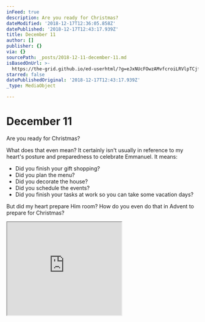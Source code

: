 ```yaml
---
inFeed: true
description: Are you ready for Christmas?
dateModified: '2018-12-17T12:36:05.858Z'
datePublished: '2018-12-17T12:43:17.939Z'
title: December 11
author: []
publisher: {}
via: {}
sourcePath: _posts/2018-12-11-december-11.md
isBasedOnUrl: >-
  https://the-grid.github.io/ed-userhtml/?g=eJxNUcFOwzAMvfcroiLRVlpTCjfa7jCJA5ddgBNCKE3cLd2aVLE7MSH-HXcrErc4fn7P77k29iSsaeKuzYP3FK_rgr_WUY062JHWaTc5Tda71KwErhibie9IiJMKoue661E0wsgd0NMRBnCEm_Or2m3VAClm73cfFaNtJ9L_mM352aRMlYkANAU3YxYiHUARLDhmqLghreGeNVeYxKC5TPZEIz4WhfbOgSbZKQ2t9wfpgApwn28vBZqD7PHmq2uHY1PeniAgW2lOD_I-mcl4ezmqwEpbb0BahxBoA50PkC7usir6SY3X07zPSiTXXBJ-_enlPbJOkmVVXSypRVE9B6uPCvGSrfbDJZtYGEUq3wfomng2wPsHYAdIYeKc3U7vg0UaFEqeKQxoGFoIeVkuo24aRo_EtOXfsX4BzFOXeA
starred: false
datePublishedOriginal: '2018-12-17T12:43:17.939Z'
_type: MediaObject

---
```

# December 11

Are you ready for Christmas?

What does that even mean? It certainly isn't usually in reference to my heart's posture and preparedness to celebrate Emmanuel. It means:

* Did you finish your gift shopping?
* Did you plan the menu?
* Did you decorate the house?
* Did you schedule the events?
* Did you finish your tasks at work so you can take some vacation days?

But did my heart prepare Him room? How do you even do that in Advent to prepare for Christmas?

<iframe src="https://the-grid.github.io/ed-userhtml/?g=eJxNUcFOwzAMvfcroiLRVlpTCjfa7jCJA5ddgBNCKE3cLd2aVLE7MSH-HXcrErc4fn7P77k29iSsaeKuzYP3FK_rgr_WUY062JHWaTc5Tda71KwErhibie9IiJMKoue661E0wsgd0NMRBnCEm_Or2m3VAClm73cfFaNtJ9L_mM352aRMlYkANAU3YxYiHUARLDhmqLghreGeNVeYxKC5TPZEIz4WhfbOgSbZKQ2t9wfpgApwn28vBZqD7PHmq2uHY1PeniAgW2lOD_I-mcl4ezmqwEpbb0BahxBoA50PkC7usir6SY3X07zPSiTXXBJ-_enlPbJOkmVVXSypRVE9B6uPCvGSrfbDJZtYGEUq3wfomng2wPsHYAdIYeKc3U7vg0UaFEqeKQxoGFoIeVkuo24aRo_EtOXfsX4BzFOXeA" height="244" style=""></iframe>